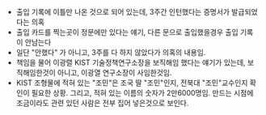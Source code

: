 * 출입 기록에 이틀만 나온 것으로 되어 있는데, 3주간 인턴했다는 증명서가 발급되었다는 의혹
* 출입 카드를 찍는곳이 정문에만 있다는 얘기, 다른 문으로 출입했을경우 출입 기록이 안남는다
* 일단 "안했다" 가 아니고, 3주를 다 하지 않았다가 의혹의 내용임.
* 책임을 물어 이광렬 KIST 기술정책연구소장을 보직해임 했다는 얘기가 있는데, 보직해임한것이 아니고, 이광열 연구소장이 사임한것임.
* KIST 조형물에 적혀 있는 "조민"은 조국 딸 "조민"인지, 전북대 "조민"교수인지 확인이 필요한 상황. 그리고, 적혀 있는 이름의 숫자가 2만6000명임. 만드는 시점에  조금이라도 관련 있던 사람은 전부 집어 넣은것으로 보인다. 
